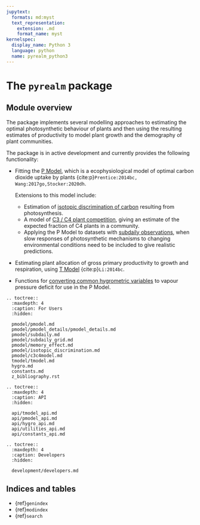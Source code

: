 ```yaml
---
jupytext:
  formats: md:myst
  text_representation:
    extension: .md
    format_name: myst
kernelspec:
  display_name: Python 3
  language: python
  name: pyrealm_python3
---
```


# The `pyrealm` package

## Module overview

The package implements several modelling approaches to estimating the optimal
photosynthetic behaviour of plants and then using the resulting estimates of
productivity to model plant growth and the demography of plant communities.

The package is in active development and currently provides the following functionality:

* Fitting the [P Model](pmodel/pmodel), which is a ecophysiological model of optimal
  carbon dioxide uptake by plants {cite:p}`Prentice:2014bc, Wang:2017go,Stocker:2020dh`.

  Extensions to this model include:

  * Estimation of [isotopic discrimination of
    carbon](pmodel/isotopic_discrimination.md) resulting from photosynthesis.
  * A model of [C3 / C4 plant competition](pmodel/c3c4model), giving an estimate of
    the expected fraction of C4 plants in a community.
  * Applying the P Model to datasets with [subdaily observations](pmodel/subdaily), when
    slow responses of photosynthetic mechanisms to changing environmental conditions
    need to be included to give realistic predictions.

* Estimating plant allocation of gross primary productivity to growth and respiration,
  using [T Model](tmodel/tmodel) {cite:p}`Li:2014bc`.
* Functions for [converting common hygrometric variables](./hygro) to vapour pressure
  deficit for use in the P Model.

```{eval-rst}
.. toctree::
  :maxdepth: 4
  :caption: For Users
  :hidden:

  pmodel/pmodel.md
  pmodel/pmodel_details/pmodel_details.md
  pmodel/subdaily.md
  pmodel/subdaily_grid.md
  pmodel/memory_effect.md
  pmodel/isotopic_discrimination.md
  pmodel/c3c4model.md
  tmodel/tmodel.md
  hygro.md
  constants.md
  z_bibliography.rst
```

```{eval-rst}
.. toctree::
  :maxdepth: 4
  :caption: API
  :hidden:

  api/tmodel_api.md
  api/pmodel_api.md
  api/hygro_api.md
  api/utilities_api.md
  api/constants_api.md
```

```{eval-rst}
.. toctree::
  :maxdepth: 4
  :caption: Developers
  :hidden:

  development/developers.md

```

## Indices and tables

* {ref}`genindex`
* {ref}`modindex`
* {ref}`search`
